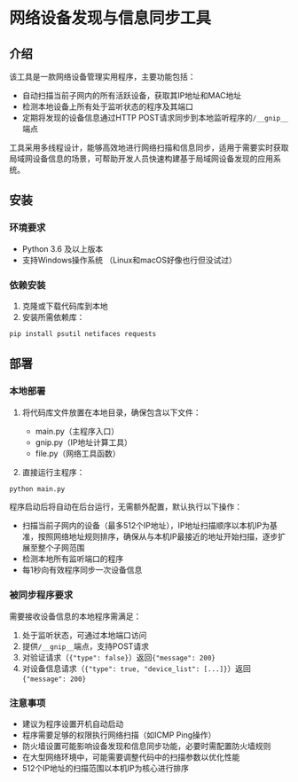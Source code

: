 # 网络设备发现与信息同步工具

## 介绍

该工具是一款网络设备管理实用程序，主要功能包括：

- 自动扫描当前子网内的所有活跃设备，获取其IP地址和MAC地址
- 检测本地设备上所有处于监听状态的程序及其端口
- 定期将发现的设备信息通过HTTP POST请求同步到本地监听程序的`/__gnip__`端点

工具采用多线程设计，能够高效地进行网络扫描和信息同步，适用于需要实时获取局域网设备信息的场景，可帮助开发人员快速构建基于局域网设备发现的应用系统。

## 安装

### 环境要求
- Python 3.6 及以上版本
- 支持Windows操作系统 （Linux和macOS好像也行但没试过）

### 依赖安装
1. 克隆或下载代码库到本地
2. 安装所需依赖库：
```bash
pip install psutil netifaces requests
```

## 部署

### 本地部署
1. 将代码库文件放置在本地目录，确保包含以下文件：
   - main.py（主程序入口）
   - gnip.py（IP地址计算工具）
   - file.py（网络工具函数）

2. 直接运行主程序：
```bash
python main.py
```

程序启动后将自动在后台运行，无需额外配置，默认执行以下操作：
- 扫描当前子网内的设备（最多512个IP地址），IP地址扫描顺序以本机IP为基准，按照网络地址规则排序，确保从与本机IP最接近的地址开始扫描，逐步扩展至整个子网范围
- 检测本地所有监听端口的程序
- 每1秒向有效程序同步一次设备信息

### 被同步程序要求
需要接收设备信息的本地程序需满足：
1. 处于监听状态，可通过本地端口访问
2. 提供`/__gnip__`端点，支持POST请求
3. 对验证请求（`{"type": false}`）返回`{"message": 200}`
4. 对设备信息请求（`{"type": true, "device_list": [...]}`）返回`{"message": 200}`

### 注意事项
- 建议为程序设置开机自动启动
- 程序需要足够的权限执行网络扫描（如ICMP Ping操作）
- 防火墙设置可能影响设备发现和信息同步功能，必要时需配置防火墙规则
- 在大型网络环境中，可能需要调整代码中的扫描参数以优化性能
- 512个IP地址的扫描范围以本机IP为核心进行排序
